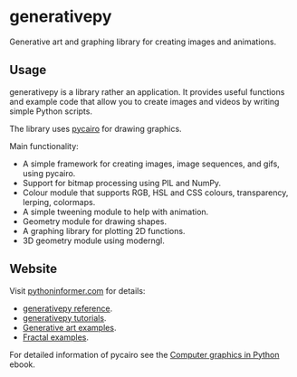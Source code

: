 # generativepy

Generative art and graphing library for creating images and animations.

## Usage

generativepy is a library rather an application. It provides useful functions and example code that allow you to
create images and videos by writing simple Python scripts.

The library uses [pycairo](https://pycairo.readthedocs.io/en/latest/index.html) for drawing graphics.

Main functionality:

* A simple framework for creating images, image sequences, and gifs, using pycairo.
* Support for bitmap processing using PIL and NumPy.
* Colour module that supports RGB, HSL and CSS colours, transparency, lerping, colormaps.
* A simple tweening module to help with animation.
* Geometry module for drawing shapes.
* A graphing library for plotting 2D functions.
* 3D geometry module using moderngl.

## Website

Visit [pythoninformer.com](http://www.pythoninformer.com/generative-art/) for details:

* [generativepy reference](http://www.pythoninformer.com/generative-art/generativepy/).
* [generativepy tutorials](http://www.pythoninformer.com/generative-art/generativepy-tutorial/).
* [Generative art examples](http://www.pythoninformer.com/generative-art/generativepy-art/).
* [Fractal examples](http://www.pythoninformer.com/generative-art/fractals/).

For detailed information of pycairo see the [Computer graphics in Python](https://leanpub.com/computergraphicsinpython) ebook.
